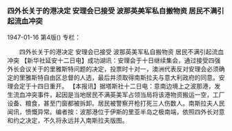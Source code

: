 ### 四外长关于的港决定  安理会已接受  波那英美军私自搬物资  居民不满引起流血冲突

1947-01-16
第4版()
专栏：

　　四外长关于的港决定
    安理会已接受
    波那英美军私自搬物资
    居民不满引起流血冲突
    【新华社延安十二日电】成功湖讯：安理会于十日继续集会，通过接受四强外长会议关于的里雅斯特问题的决定，投票时十对一，澳洲代表反对安理会必须确定的里雅斯特自由区总督的人选，最后并须取得南斯拉夫与意大利政府的同意。安理会定于十四日重开。
    【本报讯】据塔斯社十二日电：意南边境上之波那港，发生流血冲突事件，起因是当地居民不满英美军占领当局将该港物资搬运一空，工厂设备、粮食，甚至门窗都被拆卸。居民被警察开枪打死三人伤数人。南斯拉夫人民闻讯，愤慨异常。编者按：波那港位于伊斯的里亚半岛之极南端，依照四外长对意和约之决定，不久将永远并入南斯拉夫版图。
